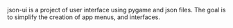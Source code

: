 json-ui is a project of user interface using pygame and json files. The goal is to simplify the creation of app menus, and interfaces.
